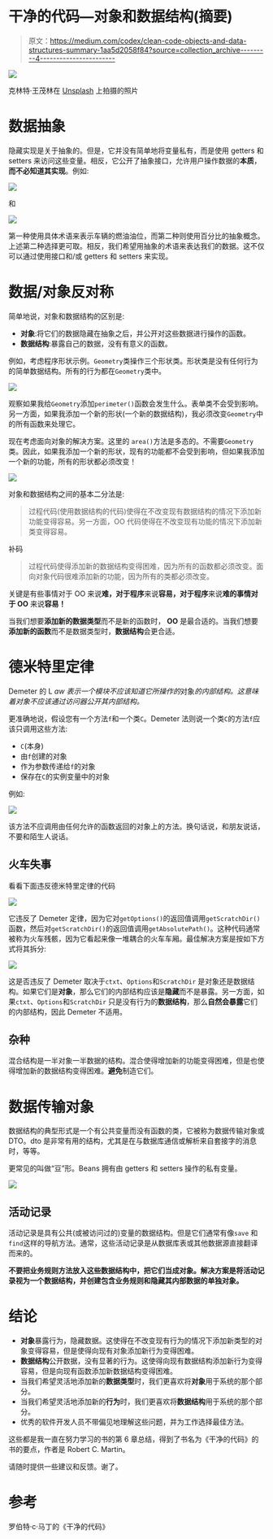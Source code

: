 # 干净的代码—对象和数据结构(摘要)

> 原文：<https://medium.com/codex/clean-code-objects-and-data-structures-summary-1aa5d2058f84?source=collection_archive---------4----------------------->

![](img/c501a136c528e585bb70b7fda80b2bca.png)

克林特·王茂林在 [Unsplash](https://unsplash.com?utm_source=medium&utm_medium=referral) 上拍摄的照片

# 数据抽象

隐藏实现是关于抽象的。但是，它并没有简单地将变量私有，而是使用 getters 和 setters 来访问这些变量。相反，它公开了抽象接口，允许用户操作数据的**本质**，**而不必知道其实现**。例如:

![](img/91b886453e2a2e9c05335d0ee94b64a9.png)

和

![](img/424786fc1b267c36cb3d660e5fb8ede6.png)

第一种使用具体术语来表示车辆的燃油油位，而第二种则使用百分比的抽象概念。上述第二种选择更可取。相反，我们希望用抽象的术语来表达我们的数据。这不仅可以通过使用接口和/或 getters 和 setters 来实现。

# 数据/对象反对称

简单地说，对象和数据结构的区别是:

*   **对象**:将它们的数据隐藏在抽象之后，并公开对这些数据进行操作的函数。
*   **数据结构**:暴露自己的数据，没有有意义的函数。

例如，考虑程序形状示例。`Geometry`类操作三个形状类。形状类是没有任何行为的简单数据结构。所有的行为都在`Geometry`类中。

![](img/c00caeaa2af23eb2f134fe3970e85908.png)

观察如果我给`Geometry`添加`perimeter()`函数会发生什么。表单类不会受到影响。另一方面，如果我添加一个新的形状(一个新的数据结构)，我必须改变`Geometry`中的所有函数来处理它。

现在考虑面向对象的解决方案。这里的 `area()`方法是多态的。不需要`Geometry`类。因此，如果我添加一个新的形状，现有的功能都不会受到影响，但如果我添加一个新的功能，所有的形状都必须改变！

![](img/3459704d77b84698e6de638739ba18ec.png)

对象和数据结构之间的基本二分法是:

> 过程代码(使用数据结构的代码)使得在不改变现有数据结构的情况下添加新功能变得容易。另一方面，OO 代码使得在不改变现有功能的情况下添加新类变得容易。

补码

> 过程代码使得添加新的数据结构变得困难，因为所有的函数都必须改变。面向对象代码很难添加新的功能，因为所有的类都必须改变。

关键是有些事情对于 OO 来说**难，对于程序**来说**容易，对于程序**来说**难的事情对于 OO** 来说**容易！**

当我们想要**添加新的数据类型**而不是新的函数时， **OO** 是最合适的。当我们想要**添加新的函数**而不是数据类型时，**数据结构**会更合适。

# 德米特里定律

Demeter 的 L *aw 表示一个模块不应该知道它所操作的*对象*的内部结构。这意味着对象不应该通过访问器公开其内部结构。*

更准确地说，假设您有一个方法`f`和一个类`C`。Demeter 法则说一个类`C`的方法`f`应该只调用这些方法:

*   `C`(本身)
*   由`f`创建的对象
*   作为参数传递给`f`的对象
*   保存在`C`的实例变量中的对象

例如:

![](img/98dcc7c141aa7c0f1cc7ba0c85e1eb4d.png)

该方法不应调用由任何允许的函数返回的对象上的方法。换句话说，和朋友说话，不要和陌生人说话。

## 火车失事

看看下面违反德米特里定律的代码

![](img/1b770846482ae85ed7eea88b7467d8d9.png)

它违反了 Demeter 定律，因为它对`getOptions()`的返回值调用`getScratchDir()`函数，然后对`getScratchDir()`的返回值调用`getAbsolutePath()`。这种代码通常被称为火车残骸，因为它看起来像一堆耦合的火车车厢。最佳解决方案是按如下方式将其拆分:

![](img/37b7bacc1eae86a3db6cbc5abdd3bfcc.png)

这是否违反了 Demeter 取决于`ctxt`、`Options`和`ScratchDir` 是对象还是数据结构。如果它们是**对象**，那么它们的内部结构应该是**隐藏**而不是暴露。另一方面，如果`ctxt`、`Options`和`ScratchDir` 只是没有行为的**数据结构**，那么**自然会暴露**它们的内部结构，因此 Demeter 不适用。

## 杂种

混合结构是一半对象一半数据的结构。混合使得增加新的功能变得困难，但是也使得增加新的数据结构变得困难。**避免**制造它们。

# 数据传输对象

数据结构的典型形式是一个有公共变量而没有函数的类，它被称为数据传输对象或 DTO。dto 是非常有用的结构，尤其是在与数据库通信或解析来自套接字的消息时，等等。

更常见的叫做“豆”形。Beans 拥有由 getters 和 setters 操作的私有变量。

![](img/0f36f8df9aab0d4ff013a1b7463b88d8.png)

## 活动记录

活动记录是具有公共(或被访问过的)变量的数据结构。但是它们通常有像`save` 和`find`这样的导航方法。通常，这些活动记录是从数据库表或其他数据源直接翻译而来的。

**不要把业务规则方法放入这些数据结构中，把它们当成对象。解决方案是将活动记录视为一个数据结构，并创建包含业务规则和隐藏其内部数据的单独对象。**

# 结论

*   **对象**暴露行为，隐藏数据。这使得在不改变现有行为的情况下添加新类型的对象变得容易，但是使得向现有对象添加新行为变得困难。
*   **数据结构**公开数据，没有显著的行为。这使得向现有数据结构添加新行为变得容易，但是向现有函数添加新数据结构变得困难。
*   当我们希望灵活地添加新的**数据类型**时，我们更喜欢将**对象**用于系统的那个部分。
*   当我们希望灵活地添加新的**行为**时，我们更喜欢将**数据结构**用于系统的那个部分。
*   优秀的软件开发人员不带偏见地理解这些问题，并为工作选择最佳方法。

这些都是我一直在努力学习的书的第 6 章总结，得到了书名为《干净的代码》的书的要点，作者是 Robert C. Martin。

请随时提供一些建议和反馈。谢了。

# 参考

罗伯特·c·马丁的《干净的代码》